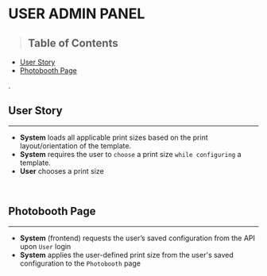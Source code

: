 # USER ADMIN PANEL

> ## Table of Contents
- [User Story](#user-story)
- [Photobooth Page](#photobooth-page)



.
## User Story

---

- **System** loads all applicable print sizes based on the print layout/orientation of the template.
- **System** requires  the user to `choose` a print size `while configuring` a template.
- **User** chooses a print size

‌

## Photobooth Page

---

- **System** (frontend) requests the user’s saved configuration from the API upon `User` login
- **System** applies the user-defined print size from the user's saved configuration to the `Photobooth` page